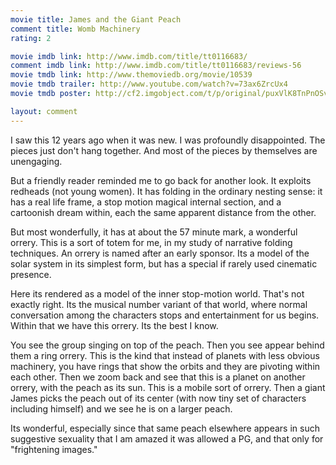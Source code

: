 ```yaml
---
movie title: James and the Giant Peach
comment title: Womb Machinery
rating: 2

movie imdb link: http://www.imdb.com/title/tt0116683/
comment imdb link: http://www.imdb.com/title/tt0116683/reviews-56
movie tmdb link: http://www.themoviedb.org/movie/10539
movie tmdb trailer: http://www.youtube.com/watch?v=73ax6ZrcUx4
movie tmdb poster: http://cf2.imgobject.com/t/p/original/puxVlK8TnPnOSvvwu9ww4wzLDlQ.jpg

layout: comment
---
```


I saw this 12 years ago when it was new. I was profoundly disappointed. The pieces just don't hang together. And most of the pieces by themselves are unengaging. 

But a friendly reader reminded me to go back for another look. It exploits redheads (not young women). It has folding in the ordinary nesting sense: it has a real life frame, a stop motion magical internal section, and a cartoonish dream within, each the same apparent distance from the other.

But most wonderfully, it has at about the 57 minute mark, a wonderful orrery. This is a sort of totem for me, in my study of narrative folding techniques. An orrery is named after an early sponsor. Its a model of the solar system in its simplest form, but has a special if rarely used cinematic presence. 

Here its rendered as a model of the inner stop-motion world. That's not exactly right. Its the musical number variant of that world, where normal conversation among the characters stops and entertainment for us begins. Within that we have this orrery. Its the best I know.

You see the group singing on top of the peach. Then you see appear behind them a ring orrery. This is the kind that instead of planets with less obvious machinery, you have rings that show the orbits and they are pivoting within each other. Then we zoom back and see that this is a planet on another orrery, with the peach as its sun. This is a mobile sort of orrery. Then a giant James picks the peach out of its center (with now tiny set of characters including himself) and we see he is on a larger peach.

Its wonderful, especially since that same peach elsewhere appears in such suggestive sexuality that I am amazed it was allowed a PG, and that only for "frightening images."
